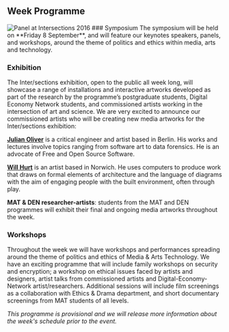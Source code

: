 ## Week Programme
<img class="side-picture u-pull-left rounded" src="/images/speaking.jpg" alt="Panel at Intersections 2016">
### Symposium
The symposium will be held on **Friday 8 September**, and will feature our keynotes speakers, panels, and workshops, around the theme of politics and ethics within media, arts and technology.

<h3 class="u-cf">Exhibition</h3>
The Inter/sections exhibition, open to the public all week long, will showcase a range of installations and interactive artworks developed as part of the research by the programme’s postgraduate students, Digital Economy Network students, and commissioned artists working in the intersection of art and science.  
We are very excited to announce our commissioned artists who will be creating new media artworks for the Inter/sections exhibition:
 
**[Julian Oliver](https://julianoliver.com/output/)** is a critical engineer and artist based in Berlin. His works and lectures involve topics ranging from software art to data forensics. He is an advocate of Free and Open Source Software.
 
**[Will Hurt](http://willhurt.net/)** is an artist based in Norwich. He uses computers to produce work that draws on formal elements of architecture and the language of diagrams with the aim of engaging people with the built environment, often through play.

**MAT & DEN researcher-artists**: students from the MAT and DEN programmes will exhibit their final and ongoing media artworks throughout the week.

### Workshops

Throughout the week we will have workshops and performances spreading around the theme of politics and ethics of Media & Arts Technology. 
We have an exciting programme that will include family workshops on security and encryption; a workshop on ethical issues faced by artists and designers, artist talks from commissioned artists and Digital-Economy-Network artist/researchers. Additional sessions will include film screenings as a collaboration with Ethics & Drama department, and short documentary screenings from MAT students of all levels.

*This programme is provisional and we will release more information about the week's schedule prior to the event.*
